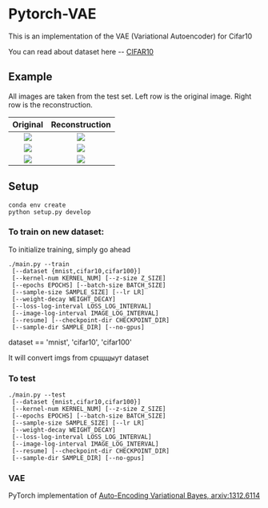 # Pytorch-VAE
This is an implementation of the VAE (Variational Autoencoder) for Cifar10

You can read about dataset here -- [CIFAR10](https://www.cs.toronto.edu/~kriz/cifar.html)

## Example

All images are taken from the test set. Left row is the original image. Right row is the reconstruction.

Original                      |  Reconstruction
:-------------------------:|:-------------------------:
![](https://github.com/SashaMalysheva/Pytorch-VAE/blob/master/data/1.jpg)  |  ![](https://github.com/SashaMalysheva/Pytorch-VAE/blob/master/data/1.jpg)
![](https://github.com/SashaMalysheva/Pytorch-VAE/blob/master/data/2.jpg) | ![](https://github.com/SashaMalysheva/Pytorch-VAE/blob/master/data/2.jpg)
![](https://github.com/SashaMalysheva/Pytorch-VAE/blob/master/data/3.jpg) | ![](https://github.com/SashaMalysheva/Pytorch-VAE/blob/master/data/3.jpg)


## Setup

```
conda env create
python setup.py develop
```

### To train on new dataset:

To initialize training, simply go ahead

```
./main.py --train
 [--dataset {mnist,cifar10,cifar100}]
 [--kernel-num KERNEL_NUM] [--z-size Z_SIZE]
 [--epochs EPOCHS] [--batch-size BATCH_SIZE]
 [--sample-size SAMPLE_SIZE] [--lr LR]
 [--weight-decay WEIGHT_DECAY]
 [--loss-log-interval LOSS_LOG_INTERVAL]
 [--image-log-interval IMAGE_LOG_INTERVAL]
 [--resume] [--checkpoint-dir CHECKPOINT_DIR]
 [--sample-dir SAMPLE_DIR] [--no-gpus]
```

dataset == 'mnist', 'cifar10', 'cifar100'

It will convert imgs from срщщыут dataset 

### To test 

```
./main.py --test
 [--dataset {mnist,cifar10,cifar100}]
 [--kernel-num KERNEL_NUM] [--z-size Z_SIZE]
 [--epochs EPOCHS] [--batch-size BATCH_SIZE]
 [--sample-size SAMPLE_SIZE] [--lr LR]
 [--weight-decay WEIGHT_DECAY]
 [--loss-log-interval LOSS_LOG_INTERVAL]
 [--image-log-interval IMAGE_LOG_INTERVAL]
 [--resume] [--checkpoint-dir CHECKPOINT_DIR]
 [--sample-dir SAMPLE_DIR] [--no-gpus]
```


### VAE  
PyTorch implementation of [Auto-Encoding Variational Bayes, arxiv:1312.6114](https://arxiv.org/abs/1312.6114)
